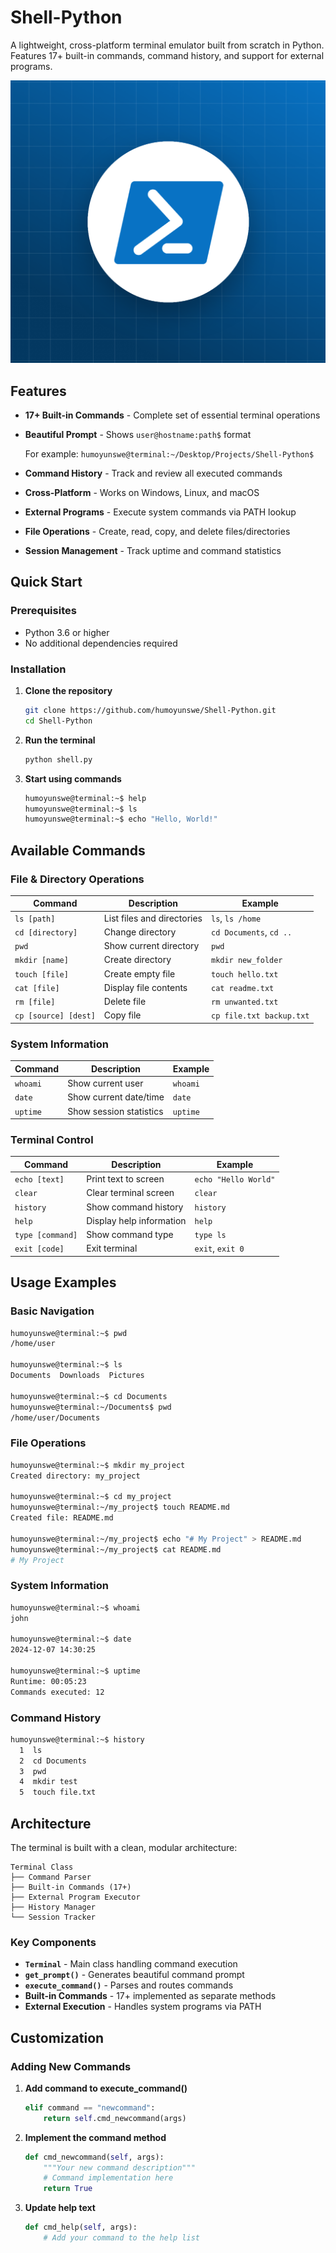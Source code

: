 # Shell-Python

A lightweight, cross-platform terminal emulator built from scratch in Python. Features 17+ built-in commands, command history, and support for external programs.

![Shell-icon](/project_photos/shell-icon.png)


## Features

- **17+ Built-in Commands** - Complete set of essential terminal operations
- **Beautiful Prompt** - Shows `user@hostname:path$` format 

  For example:
`humoyunswe@terminal:~/Desktop/Projects/Shell-Python$`
- **Command History** - Track and review all executed commands
- **Cross-Platform** - Works on Windows, Linux, and macOS
- **External Programs** - Execute system commands via PATH lookup
- **File Operations** - Create, read, copy, and delete files/directories
- **Session Management** - Track uptime and command statistics

## Quick Start

### Prerequisites

- Python 3.6 or higher
- No additional dependencies required

### Installation

1. **Clone the repository**
   ```bash
   git clone https://github.com/humoyunswe/Shell-Python.git
   cd Shell-Python
   ```

2. **Run the terminal**
   ```bash
   python shell.py
   ```

3. **Start using commands**
   ```bash
   humoyunswe@terminal:~$ help
   humoyunswe@terminal:~$ ls
   humoyunswe@terminal:~$ echo "Hello, World!"
   ```

## Available Commands

### File & Directory Operations
| Command | Description | Example |
|---------|-------------|---------|
| `ls [path]` | List files and directories | `ls`, `ls /home` |
| `cd [directory]` | Change directory | `cd Documents`, `cd ..` |
| `pwd` | Show current directory | `pwd` |
| `mkdir [name]` | Create directory | `mkdir new_folder` |
| `touch [file]` | Create empty file | `touch hello.txt` |
| `cat [file]` | Display file contents | `cat readme.txt` |
| `rm [file]` | Delete file | `rm unwanted.txt` |
| `cp [source] [dest]` | Copy file | `cp file.txt backup.txt` |

### System Information
| Command | Description | Example |
|---------|-------------|---------|
| `whoami` | Show current user | `whoami` |
| `date` | Show current date/time | `date` |
| `uptime` | Show session statistics | `uptime` |

### Terminal Control
| Command | Description | Example |
|---------|-------------|---------|
| `echo [text]` | Print text to screen | `echo "Hello World"` |
| `clear` | Clear terminal screen | `clear` |
| `history` | Show command history | `history` |
| `help` | Display help information | `help` |
| `type [command]` | Show command type | `type ls` |
| `exit [code]` | Exit terminal | `exit`, `exit 0` |

## Usage Examples

### Basic Navigation
```bash
humoyunswe@terminal:~$ pwd
/home/user

humoyunswe@terminal:~$ ls
Documents  Downloads  Pictures

humoyunswe@terminal:~$ cd Documents
humoyunswe@terminal:~/Documents$ pwd
/home/user/Documents
```

### File Operations
```bash
humoyunswe@terminal:~$ mkdir my_project
Created directory: my_project

humoyunswe@terminal:~$ cd my_project
humoyunswe@terminal:~/my_project$ touch README.md
Created file: README.md

humoyunswe@terminal:~/my_project$ echo "# My Project" > README.md
humoyunswe@terminal:~/my_project$ cat README.md
# My Project
```

### System Information
```bash
humoyunswe@terminal:~$ whoami
john

humoyunswe@terminal:~$ date
2024-12-07 14:30:25

humoyunswe@terminal:~$ uptime
Runtime: 00:05:23
Commands executed: 12
```

### Command History
```bash
humoyunswe@terminal:~$ history
  1  ls
  2  cd Documents
  3  pwd
  4  mkdir test
  5  touch file.txt
```

## Architecture

The terminal is built with a clean, modular architecture:

```
Terminal Class
├── Command Parser
├── Built-in Commands (17+)
├── External Program Executor
├── History Manager
└── Session Tracker
```

### Key Components

- **`Terminal`** - Main class handling command execution
- **`get_prompt()`** - Generates beautiful command prompt
- **`execute_command()`** - Parses and routes commands
- **Built-in Commands** - 17+ implemented as separate methods
- **External Execution** - Handles system programs via PATH


## Customization

### Adding New Commands

1. **Add command to execute_command()**
   ```python
   elif command == "newcommand":
       return self.cmd_newcommand(args)
   ```

2. **Implement the command method**
   ```python
   def cmd_newcommand(self, args):
       """Your new command description"""
       # Command implementation here
       return True
   ```

3. **Update help text**
   ```python
   def cmd_help(self, args):
       # Add your command to the help list
   ```
